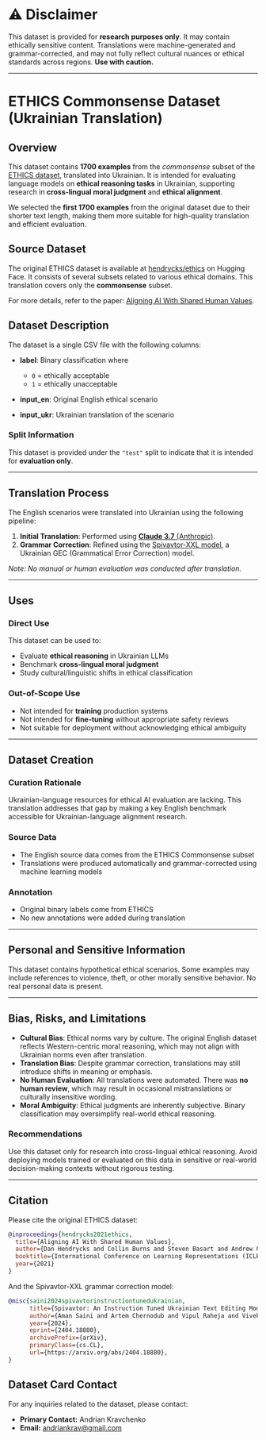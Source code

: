 # ⚠️ Disclaimer

This dataset is provided for **research purposes only**. It may contain ethically sensitive content. Translations were machine-generated and grammar-corrected, and may not fully reflect cultural nuances or ethical standards across regions. **Use with caution.**

---

# ETHICS Commonsense Dataset (Ukrainian Translation)

## Overview

This dataset contains **1700 examples** from the _commonsense_ subset of the [ETHICS dataset](https://huggingface.co/datasets/hendrycks/ethics), translated into Ukrainian. It is intended for evaluating language models on **ethical reasoning tasks** in Ukrainian, supporting research in **cross-lingual moral judgment** and **ethical alignment**.

We selected the **first 1700 examples** from the original dataset due to their shorter text length, making them more suitable for high-quality translation and efficient evaluation.

## Source Dataset

The original ETHICS dataset is available at [hendrycks/ethics](https://huggingface.co/datasets/hendrycks/ethics) on Hugging Face.
It consists of several subsets related to various ethical domains. This translation covers only the **commonsense** subset.

For more details, refer to the paper: [Aligning AI With Shared Human Values](https://openreview.net/forum?id=NkHhVREtA8).

## Dataset Description

The dataset is a single CSV file with the following columns:

- **label**: Binary classification where

  - `0` = ethically acceptable
  - `1` = ethically unacceptable

- **input_en**: Original English ethical scenario

- **input_ukr**: Ukrainian translation of the scenario

### Split Information

This dataset is provided under the `"test"` split to indicate that it is intended for **evaluation only**.

---

## Translation Process

The English scenarios were translated into Ukrainian using the following pipeline:

1. **Initial Translation**: Performed using [**Claude 3.7** (Anthropic)](https://www.anthropic.com/news/claude-3-7-sonnet).
2. **Grammar Correction**: Refined using the [Spivavtor-XXL model](https://huggingface.co/grammarly/spivavtor-xxl), a Ukrainian GEC (Grammatical Error Correction) model.

_Note: No manual or human evaluation was conducted after translation._

---

## Uses

### Direct Use

This dataset can be used to:

- Evaluate **ethical reasoning** in Ukrainian LLMs
- Benchmark **cross-lingual moral judgment**
- Study cultural/linguistic shifts in ethical classification

### Out-of-Scope Use

- Not intended for **training** production systems
- Not intended for **fine-tuning** without appropriate safety reviews
- Not suitable for deployment without acknowledging ethical ambiguity

---

## Dataset Creation

### Curation Rationale

Ukrainian-language resources for ethical AI evaluation are lacking. This translation addresses that gap by making a key English benchmark accessible for Ukrainian-language alignment research.

### Source Data

- The English source data comes from the ETHICS Commonsense subset
- Translations were produced automatically and grammar-corrected using machine learning models

### Annotation

- Original binary labels come from ETHICS
- No new annotations were added during translation

---

## Personal and Sensitive Information

This dataset contains hypothetical ethical scenarios. Some examples may include references to violence, theft, or other morally sensitive behavior. No real personal data is present.

---

## Bias, Risks, and Limitations

- **Cultural Bias**: Ethical norms vary by culture. The original English dataset reflects Western-centric moral reasoning, which may not align with Ukrainian norms even after translation.
- **Translation Bias**: Despite grammar correction, translations may still introduce shifts in meaning or emphasis.
- **No Human Evaluation**: All translations were automated. There was **no human review**, which may result in occasional mistranslations or culturally insensitive wording.
- **Moral Ambiguity**: Ethical judgments are inherently subjective. Binary classification may oversimplify real-world ethical reasoning.

### Recommendations

Use this dataset only for research into cross-lingual ethical reasoning. Avoid deploying models trained or evaluated on this data in sensitive or real-world decision-making contexts without rigorous testing.

---

## Citation

Please cite the original ETHICS dataset:

```bibtex
@inproceedings{hendrycks2021ethics,
  title={Aligning AI With Shared Human Values},
  author={Dan Hendrycks and Collin Burns and Steven Basart and Andrew Critch and Jerry Li and Dawn Song and Jacob Steinhardt},
  booktitle={International Conference on Learning Representations (ICLR)},
  year={2021}
}
```

And the Spivavtor-XXL grammar correction model:

```bibtex
@misc{saini2024spivavtorinstructiontunedukrainian,
      title={Spivavtor: An Instruction Tuned Ukrainian Text Editing Model},
      author={Aman Saini and Artem Chernodub and Vipul Raheja and Vivek Kulkarni},
      year={2024},
      eprint={2404.18880},
      archivePrefix={arXiv},
      primaryClass={cs.CL},
      url={https://arxiv.org/abs/2404.18880},
}
```

## Dataset Card Contact

For any inquiries related to the dataset, please contact:

- **Primary Contact:** Andrian Kravchenko
- **Email:** andriankrav@gmail.com
